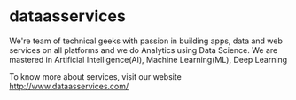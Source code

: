 # dataasservices
We're team of technical geeks with passion in building apps, data and web services on all platforms and we do Analytics using Data Science. We are mastered in Artificial Intelligence(AI), Machine Learning(ML), Deep Learning

 To know more about services, visit our website  http://www.dataasservices.com/
